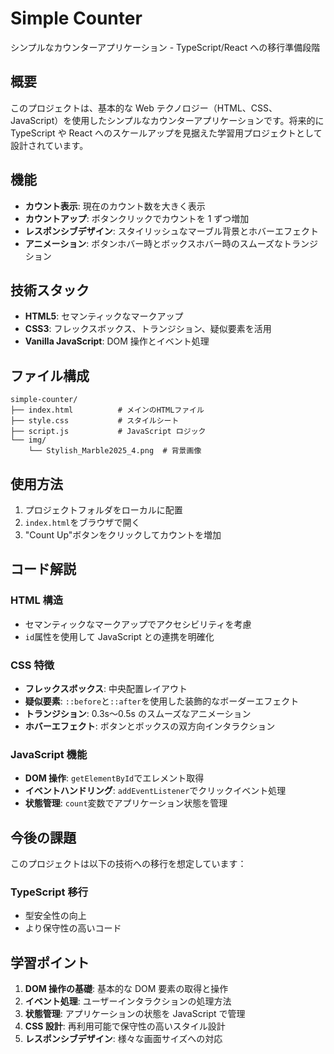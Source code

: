 # Simple Counter

シンプルなカウンターアプリケーション - TypeScript/React への移行準備段階

## 概要

このプロジェクトは、基本的な Web テクノロジー（HTML、CSS、JavaScript）を使用したシンプルなカウンターアプリケーションです。将来的に TypeScript や React へのスケールアップを見据えた学習用プロジェクトとして設計されています。

## 機能

- **カウント表示**: 現在のカウント数を大きく表示
- **カウントアップ**: ボタンクリックでカウントを 1 ずつ増加
- **レスポンシブデザイン**: スタイリッシュなマーブル背景とホバーエフェクト
- **アニメーション**: ボタンホバー時とボックスホバー時のスムーズなトランジション

## 技術スタック

- **HTML5**: セマンティックなマークアップ
- **CSS3**: フレックスボックス、トランジション、疑似要素を活用
- **Vanilla JavaScript**: DOM 操作とイベント処理

## ファイル構成

```
simple-counter/
├── index.html          # メインのHTMLファイル
├── style.css           # スタイルシート
├── script.js           # JavaScript ロジック
└── img/
    └── Stylish_Marble2025_4.png  # 背景画像
```

## 使用方法

1. プロジェクトフォルダをローカルに配置
2. `index.html`をブラウザで開く
3. "Count Up"ボタンをクリックしてカウントを増加

## コード解説

### HTML 構造

- セマンティックなマークアップでアクセシビリティを考慮
- `id`属性を使用して JavaScript との連携を明確化

### CSS 特徴

- **フレックスボックス**: 中央配置レイアウト
- **疑似要素**: `::before`と`::after`を使用した装飾的なボーダーエフェクト
- **トランジション**: 0.3s〜0.5s のスムーズなアニメーション
- **ホバーエフェクト**: ボタンとボックスの双方向インタラクション

### JavaScript 機能

- **DOM 操作**: `getElementById`でエレメント取得
- **イベントハンドリング**: `addEventListener`でクリックイベント処理
- **状態管理**: `count`変数でアプリケーション状態を管理

## 今後の課題

このプロジェクトは以下の技術への移行を想定しています：

### TypeScript 移行

- 型安全性の向上
- より保守性の高いコード

## 学習ポイント

1. **DOM 操作の基礎**: 基本的な DOM 要素の取得と操作
2. **イベント処理**: ユーザーインタラクションの処理方法
3. **状態管理**: アプリケーションの状態を JavaScript で管理
4. **CSS 設計**: 再利用可能で保守性の高いスタイル設計
5. **レスポンシブデザイン**: 様々な画面サイズへの対応
